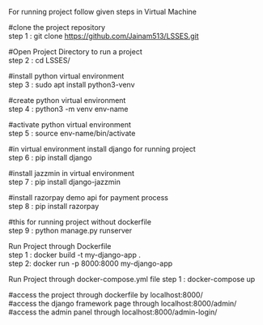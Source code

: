 For running project follow given steps in Virtual Machine

#clone the project repository                                                                                            
step 1 : git clone https://github.com/Jainam513/LSSES.git

#Open Project Directory to run a project                                                                                 
step 2 : cd LSSES/

#install python virtual environment                                                                                   
step 3 : sudo apt install python3-venv

#create python virtual environment                                                                                      
step 4 : python3 -m venv env-name

#activate python virtual environment                                                                                    
step 5 : source env-name/bin/activate

#in virtual environment install django for running project                                                               
step 6 : pip install django

#install jazzmin in virtual environment                                                                                  
step 7 : pip install django-jazzmin

#install razorpay demo api for payment process                                                                           
step 8 : pip install razorpay

#this for running project  without dockerfile                                                                            
step 9 : python manage.py runserver


Run  Project through Dockerfile                                                                                             
step 1 : docker build -t my-django-app .                                                                                                   
step 2: docker run -p 8000:8000 my-django-app

Run Project through docker-compose.yml file
step 1 : docker-compose up

#access the project through dockerfile by localhost:8000/                                                                                                              
#access the django framework page through localhost:8000/admin/                                                                                                        
#access the admin panel through localhost:8000/admin-login/
